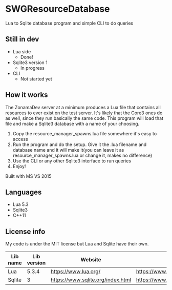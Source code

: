 # SWGResourceDatabase
Lua to Sqlite database program and simple CLI to do queries

## Still in dev
* Lua side
   * Done!
* Sqlite3 version 1
   * In progress
* CLI
   * Not started yet

## How it works
The ZonamaDev server at a minimum produces a Lua file that contains all resources to ever exist on the test server. It's likely that the Core3 ones do as well, since they run basically the same code. This program will load that file and make a Sqlite3 database with a name of your choosing.

1. Copy the resource_manager_spawns.lua file somewhere it's easy to access
2. Run the program and do the setup. Give it the .lua filename and database name and it will make it(you can leave it as resource_manager_spawns.lua or change it, makes no difference)
3. Use the CLI or any other Sqlite3 interface to run queries
4. Enjoy!

Built with MS VS 2015

## Languages
* Lua 5.3
* Sqlite3
* C++11

## License info
My code is under the MIT license but Lua and Sqlite have their own. 

Lib name | Lib version | Website | License
-------- | ----------- | ------- | -------
Lua | 5.3.4 | https://www.lua.org/ | https://www.lua.org/license.html
Sqlite | 3 | https://www.sqlite.org/index.html | https://www.sqlite.org/copyright.html
